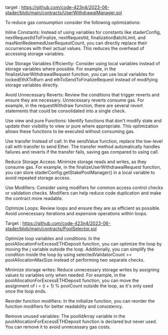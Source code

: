 target : https://github.com/code-423n4/2023-06-stader/blob/main/contracts/UserWithdrawalManager.sol



To reduce gas consumption consider the following optimizations:



Inline Constants: Instead of using variables for constants like staderConfig, nextRequestIdToFinalize, nextRequestId, finalizationBatchLimit, and maxNonRedeemedUserRequestCount, you can directly replace their occurrences with their actual values. This reduces the overhead of accessing storage variables.

Use Storage Variables Efficiently: Consider using local variables instead of storage variables where possible. For example, in the finalizeUserWithdrawalRequest function, you can use local variables for lockedEthXToBurn and ethToSendToFinalizeRequest instead of modifying storage variables directly.

Avoid Unnecessary Reverts: Review the conditions that trigger reverts and ensure they are necessary. Unnecessary reverts consume gas. For example, in the requestWithdraw function, there are several revert statements that could be consolidated into a single check.

Use view and pure Functions: Identify functions that don't modify state and update their visibility to view or pure where appropriate. This optimization allows these functions to be executed without consuming gas.

Use transfer Instead of call: In the sendValue function, replace the low-level call with transfer to send Ether. The transfer method automatically handles failures and reverts if the transfer fails, saving gas compared to using call.

Reduce Storage Access: Minimize storage reads and writes, as they consume gas. For example, in the finalizeUserWithdrawalRequest function, you can store staderConfig.getStakePoolManager() in a local variable to avoid repeated storage access.

Use Modifiers: Consider using modifiers for common access control checks or validation checks. Modifiers can help reduce code duplication and make the contract more readable.

Optimize Loops: Review loops and ensure they are as efficient as possible. Avoid unnecessary iterations and expensive operations within loops.



Target :  https://github.com/code-423n4/2023-06-stader/blob/main/contracts/PoolSelector.sol


Optimize loop variables and conditions: In the poolAllocationForExcessETHDeposit function, you can optimize the loop by moving the j variable outside the loop. Additionally, you can simplify the condition inside the loop by using selectedValidatorCount >= poolAllocationMaxSize instead of performing two separate checks.

Minimize storage writes: Reduce unnecessary storage writes by assigning values to variables only when needed. For example, in the poolAllocationForExcessETHDeposit function, you can move the assignment of i = (i + 1) % poolCount outside the loop, as it's only used once the loop ends.

Reorder function modifiers: In the initialize function, you can reorder the function modifiers for better readability and consistency.

Remove unused variables: The poolIdArray variable in the poolAllocationForExcessETHDeposit function is declared but never used. You can remove it to avoid unnecessary gas costs.





